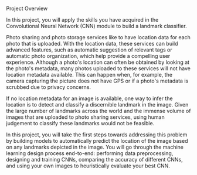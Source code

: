 Project Overview

In this project, you will apply the skills you have acquired in the Convolutional Neural Network (CNN) module to build a landmark classifier.

Photo sharing and photo storage services like to have location data for each photo that is uploaded. With the location data, these services can build advanced features, such as automatic suggestion of relevant tags or automatic photo organization, which help provide a compelling user experience. Although a photo's location can often be obtained by looking at the photo's metadata, many photos uploaded to these services will not have location metadata available. This can happen when, for example, the camera capturing the picture does not have GPS or if a photo's metadata is scrubbed due to privacy concerns.

If no location metadata for an image is available, one way to infer the location is to detect and classify a discernible landmark in the image. Given the large number of landmarks across the world and the immense volume of images that are uploaded to photo sharing services, using human judgement to classify these landmarks would not be feasible.

In this project, you will take the first steps towards addressing this problem by building models to automatically predict the location of the image based on any landmarks depicted in the image. You will go through the machine learning design process end-to-end: performing data preprocessing, designing and training CNNs, comparing the accuracy of different CNNs, and using your own images to heuristically evaluate your best CNN.
